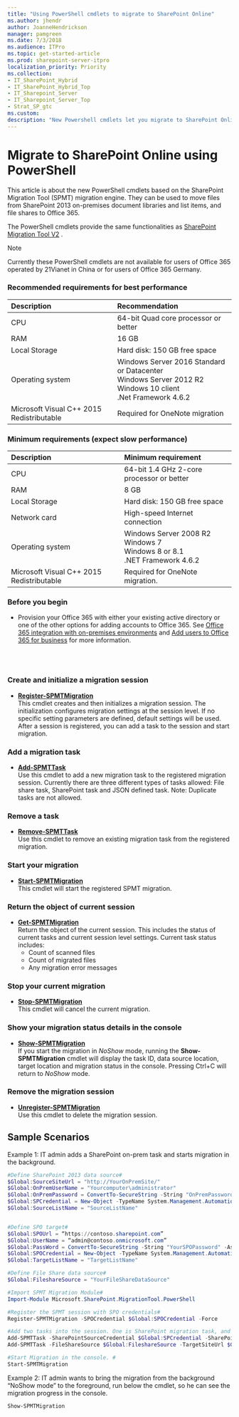 ```yaml
---
title: "Using PowerShell cmdlets to migrate to SharePoint Online"
ms.author: jhendr
author: JoanneHendrickson
manager: pamgreen
ms.date: 7/3/2018
ms.audience: ITPro
ms.topic: get-started-article
ms.prod: sharepoint-server-itpro
localization_priority: Priority
ms.collection:
- IT_SharePoint_Hybrid
- IT_SharePoint_Hybrid_Top
- IT_Sharepoint_Server
- IT_Sharepoint_Server_Top
- Strat_SP_gtc
ms.custom: 
description: "New Powershell cmdlets let you migrate to SharePoint Online."
---
```


# Migrate to SharePoint Online using PowerShell

This article is about the new PowerShell cmdlets based on the SharePoint Migration Tool (SPMT) migration engine. They can be used to move files from SharePoint 2013 on-premises document libraries and list items, and file shares to Office 365.

The PowerShell cmdlets provide the same functionalities as [SharePoint Migration Tool V2](introducing-the-sharepoint-migration-tool.md) .


> [!NOTE]
> Currently these PowerShell cmdlets are not available for users of Office 365 operated by 21Vianet in China or for users of Office 365 Germany. 
  
### Recommended requirements for best performance


|**Description**|**Recommendation**|
|:-----|:-----|
|CPU|64-bit Quad core processor or better|
|RAM|16 GB|
|Local Storage|Hard disk: 150 GB free space|
|Operating system|Windows Server 2016 Standard or Datacenter<br>Windows Server 2012 R2<br>Windows 10 client<br>.Net Framework 4.6.2|
|Microsoft Visual C++ 2015 Redistributable|Required for OneNote migration|


### Minimum requirements (expect slow performance)

|**Description**|**Minimum requirement**|
|:-----|:-----|
|CPU  <br/> |64-bit 1.4 GHz 2-core processor or better  <br/> |
|RAM  <br/> |8 GB  <br/> |
|Local Storage  <br/> |Hard disk: 150 GB free space  <br/> |
|Network card  <br/> |High-speed Internet connection  <br/> |
|Operating system  <br/> |Windows Server 2008 R2<br>Windows 7<br>Windows 8 or 8.1<br/> .NET Framework 4.6.2  <br/> |
|Microsoft Visual C++ 2015 Redistributable  <br/> |Required for OneNote migration.|  <br/> 
 
 
### Before you begin


- Provision your Office 365 with either your existing active directory or one of the other options for adding accounts to Office 365. See [Office 365 integration with on-premises environments](http://go.microsoft.com/fwlink/?LinkID=616610&amp;clcid=0x409) and [Add users to Office 365 for business](http://go.microsoft.com/fwlink/?LinkID=616611&amp;clcid=0x409) for more information. 
    
<br><br>
  
### Create and initialize a migration session
<a name="Step1CreateInitialize"> </a>

- **[Register-SPMTMigration](https://docs.microsoft.com/en-us/powershell/module/spmt/Register-SPMigration.md)**<br> This cmdlet creates and then initializes a migration session. The initialization configures migration settings at the session level. If no specific setting parameters are defined, default settings will be used. 
After a session is registered, you can add a task to the session and start migration.

  
### Add a migration task
- **[Add-SPMTTask](https://docs.microsoft.com/en-us/powershell/module/spmt/Add-SPMTTask.md)**<br>
Use this cmdlet to add a new migration task to the registered migration session. Currently there are three different types of tasks allowed:  File share task, SharePoint task and JSON defined task.  Note:  Duplicate tasks are not allowed.
  
 
  
### Remove a task
- **[Remove-SPMTTask](https://docs.microsoft.com/en-us/powershell/module/spmt/Remove-SPMTTask.md)**<br>
Use this cmdlet to remove an existing migration task from the registered migration.


  
### Start your migration
- **[Start-SPMTMigration](https://docs.microsoft.com/en-us/powershell/module/spmt/Start-SPMTTask.md)**<br>
This cmdlet will start the registered SPMT migration.
 
### Return the object of current session
- **[Get-SPMTMigration](https://docs.microsoft.com/en-us/powershell/module/spmt/Get-SPMTMigration.md)**<br>
Return the object of the current session. This includes the status of current tasks and current session level settings. Current task status includes:
     - Count of scanned files
     - Count of migrated files
    -  Any migration error messages


### Stop your current migration
- **[Stop-SPMTMigration](https://docs.microsoft.com/en-us/powershell/module/spmt/Stop-SPMTMigration.md)**<br>
This cmdlet will cancel the current migration. 


### Show your migration status details in the console
- **[Show-SPMTMigration](https://docs.microsoft.com/en-us/powershell/module/spmt/Show-SPMTMigration.md)**<br>
If you start the migration in *NoShow* mode, running the **Show-SPMTMigration** cmdlet will display the task ID, data source location, target location and migration status in the console. Pressing Ctrl+C will return to *NoShow* mode.  

### Remove the migration session
- **[Unregister-SPMTMigration](https://docs.microsoft.com/en-us/powershell/module/spmt/Unregister-SPMTMigration.md)**<br>
Use this cmdlet to delete the migration session. 

## Sample Scenarios

Example 1: IT admin adds a SharePoint on-prem task and starts migration in the background.<br>

```powershell
#Define SharePoint 2013 data source#
$Global:SourceSiteUrl = "http://YourOnPremSite/"
$Global:OnPremUserName = "Yourcomputer\administrator"
$Global:OnPremPassword = ConvertTo-SecureString -String "OnPremPassword" -AsPlainText -Force 
$Global:SPCredential = New-Object -TypeName System.Management.Automation.PSCredential -ArgumentList $Global:OnPremUserName, $Global:OnPremPassword
$Global:SourceListName = "SourceListName"


#Define SPO target#
$Global:SPOUrl = “https://contoso.sharepoint.com”
$Global:UserName = “admin@contoso.onmicrosoft.com”
$Global:PassWord = ConvertTo-SecureString -String "YourSPOPassword" -AsPlainText -Force
$Global:SPOCredential = New-Object -TypeName System.Management.Automation.PSCredential -ArgumentList $Global:UserName, $Global:PassWord
$Global:TargetListName = "TargetListName"

#Define File Share data source#
$Global:FileshareSource = "YourFileShareDataSource"

#Import SPMT Migration Module#
Import-Module Microsoft.SharePoint.MigrationTool.PowerShell

#Register the SPMT session with SPO credentials#
Register-SPMTMigration -SPOCredential $Global:SPOCredential -Force 

#Add two tasks into the session. One is SharePoint migration task, and another is File Share migration task.#
Add-SPMTTask -SharePointSourceCredential $Global:SPCredential -SharePointSourceSiteUrl $Global:SourceSiteUrl  -TargetSiteUrl $Global:SPOUrl -MigrateAll 
Add-SPMTTask -FileShareSource $Global:FileshareSource -TargetSiteUrl $Global:SPOUrl -TargetList $Global:TargetListName

#Start Migration in the console. #
Start-SPMTMigration


```
Example 2: IT admin wants to bring the migration from the background “NoShow mode” to the foreground, run below the cmdlet, so he can see the migration progress in the console.<br>
```powershell
Show-SPMTMigration 
```


